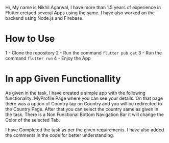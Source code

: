 Hi,
My name is Nikhil Agarwal, I have more than 1.5 years of experience in Flutter cretaed several Apps
using the same. I have also worked on the backend using Node.js and Firebase.

# How to Use
1 - Clone the repository
2 - Run the command `flutter pub get`
3 - Run the command `flutter run`
4 - Enjoy the App


# In app Given Functionallity
As given in the task, I have created a simple app with the following functionality:
MyProfile Page where you can see your details.
On that page there was a option of Country tap on Country and you will be redirected to the Country Page.
After that you can select the country same as given in the task.
There is a Non Functional Bottom Navigation Bar it will change the Color of the selected Tab.

I have Completed the task as per the given requirements. I have also added the comments in the code for better understanding.